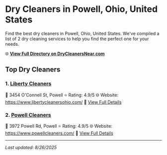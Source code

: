 # Dry Cleaners in Powell, Ohio, United States

Find the best dry cleaners in Powell, Ohio, United States. We've compiled a list of 2 dry cleaning services to help you find the perfect one for your needs.

🌐 **[View Full Directory on DryCleanersNear.com](https://drycleanersnear.com/city/US/Ohio/Powell)**

## Top Dry Cleaners

### 1. [Liberty Cleaners](https://drycleanersnear.com/dryCleaner/689aa0432abe37ea0a6562d3/liberty-cleaners)
📍 3454 O'Connell St, Powell
⭐ Rating: 4.9/5
🌐 Website: https://www.libertycleanersohio.com/
🔗 [View Full Details](https://drycleanersnear.com/dryCleaner/689aa0432abe37ea0a6562d3/liberty-cleaners)

### 2. [Powell Cleaners](https://drycleanersnear.com/dryCleaner/689aa0da2abe37ea0a6568a5/powell-cleaners)
📍 3972 Powell Rd, Powell
⭐ Rating: 4.9/5
🌐 Website: https://www.powellcleaners.com/
🔗 [View Full Details](https://drycleanersnear.com/dryCleaner/689aa0da2abe37ea0a6568a5/powell-cleaners)


---

*Last updated: 8/26/2025*
